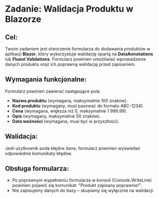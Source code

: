 # Zadanie: Walidacja Produktu w Blazorze

## Cel:
Twoim zadaniem jest stworzenie formularza do dodawania produktów w aplikacji **Blazor**, który wykorzystuje walidację opartą na **DataAnnotations** lub **Fluent Validations**. Formularz powinien umożliwiać wprowadzenie danych produktu oraz ich poprawną walidację przed zapisaniem.

## Wymagania funkcjonalne:
Formularz powinien zawierać następujące pola:
- **Nazwa produktu** (wymagana, maksymalnie 100 znaków).
- **Kod produktu** (wymagany, musi pasować do formatu ABC-1234).
- **Cena** (wymagana, większa niż 0, maksymalnie 1 999.99).
- **Opis** (wymagany, maksymalnie 50 znaków).
- **Data ważności** (wymagana, musi być w przyszłości).

## Walidacja:

Jeśli użytkownik poda błędne dane, formularz powinien wyświetlać odpowiednie komunikaty błędów.

## Obsługa formularza:

- Po poprawnym wypełnieniu formularza w konsoli (Console.WriteLine) powinien pojawić się komunikat: "Produkt zapisany poprawnie!".
- Nie zapisujemy danych do bazy – skupiamy się wyłącznie na walidacji.
